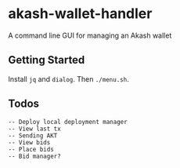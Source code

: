 # akash-wallet-handler

A command line GUI for managing an Akash wallet

## Getting Started

Install `jq` and `dialog`. Then `./menu.sh`.

## Todos
```
-- Deploy local deployment manager
-- View last tx
-- Sending AKT
-- View bids
-- Place bids
-- Bid manager?
```
